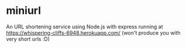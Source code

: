 # miniurl
An URL shortening service using Node.js with express
running at https://whispering-cliffs-6948.herokuapp.com/ (won't produce you with very short urls :D)
